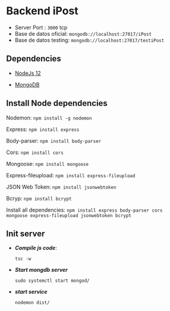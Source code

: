 # Backend iPost

* Server Port : `3000` tcp
* Base de datos oficial: `mongodb://localhost:27017/iPost`
* Base de datos testing: `mongodb://localhost:27017/testiPost`

## Dependencies
  * [NodeJs 12](https://nodejs.org/es/)

  * [MongoDB](https://docs.mongodb.com/manual/administration/install-community/)




## Install Node dependencies

 Nodemon: <code>npm install -g nodemon</code>
 
  Express: <code>npm install express</code>
  
   Body-parser: <code>npm install body-parser</code>
  
  Cors: <code>npm install cors</code>
  
  Mongoose: <code>npm install mongoose</code>
  
  Express-fileupload: <code>npm install express-fileupload</code>
  
  JSON Web Token: <code>npm install jsonwebtoken</code>
  
  Bcryp: <code>npm install bcrypt</code>
  
  Install all dependencies: <code>npm install express body-parser cors mongoose express-fileupload jsonwebtoken bcrypt</code>


## Init server

* ***Compile js code***:

  <code>tsc -w</code>

* ***Start mongdb server***

  <code>sudo systemctl start mongod/</code>

* ***start service***

  <code>nodemon dist/</code>

